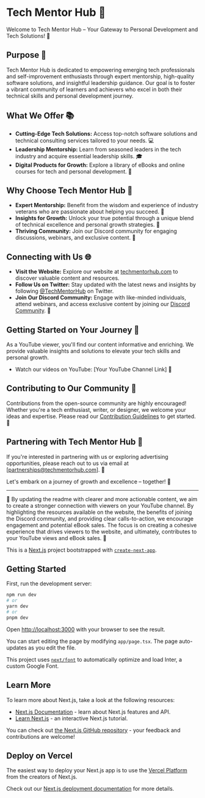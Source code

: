 # Tech Mentor Hub 🚀

Welcome to Tech Mentor Hub – Your Gateway to Personal Development and Tech Solutions! 🌟

## Purpose 🎯

Tech Mentor Hub is dedicated to empowering emerging tech professionals and self-improvement enthusiasts through expert mentorship, high-quality software solutions, and insightful leadership guidance. Our goal is to foster a vibrant community of learners and achievers who excel in both their technical skills and personal development journey.

## What We Offer 📚

- **Cutting-Edge Tech Solutions:** Access top-notch software solutions and technical consulting services tailored to your needs. 💻
- **Leadership Mentorship:** Learn from seasoned leaders in the tech industry and acquire essential leadership skills. 🎓
- **Digital Products for Growth:** Explore a library of eBooks and online courses for tech and personal development. 📖

## Why Choose Tech Mentor Hub 🌟

- **Expert Mentorship:** Benefit from the wisdom and experience of industry veterans who are passionate about helping you succeed. 🧠
- **Insights for Growth:** Unlock your true potential through a unique blend of technical excellence and personal growth strategies. 🚀
- **Thriving Community:** Join our Discord community for engaging discussions, webinars, and exclusive content. 💬

## Connecting with Us 🌐

- **Visit the Website:** Explore our website at [techmentorhub.com](https://www.techmentorhub.com) to discover valuable content and resources.
- **Follow Us on Twitter:** Stay updated with the latest news and insights by following [@TechMentorHub](https://twitter.com/TechMentorHub) on Twitter.
- **Join Our Discord Community:** Engage with like-minded individuals, attend webinars, and access exclusive content by joining our [Discord Community](https://discord.gg/techmentorhub). 🎉

## Getting Started on Your Journey 🚀

As a YouTube viewer, you'll find our content informative and enriching. We provide valuable insights and solutions to elevate your tech skills and personal growth.

- Watch our videos on YouTube: [Your YouTube Channel Link] 🎥

## Contributing to Our Community 👥

Contributions from the open-source community are highly encouraged! Whether you're a tech enthusiast, writer, or designer, we welcome your ideas and expertise. Please read our [Contribution Guidelines](CONTRIBUTING.md) to get started. 🤝

## Partnering with Tech Mentor Hub 🤝

If you're interested in partnering with us or exploring advertising opportunities, please reach out to us via email at [partnerships@techmentorhub.com]. 📧

Let's embark on a journey of growth and excellence – together! 🌈

---
🚀 By updating the readme with clearer and more actionable content, we aim to create a stronger connection with viewers on your YouTube channel. By highlighting the resources available on the website, the benefits of joining the Discord community, and providing clear calls-to-action, we encourage engagement and potential eBook sales. The focus is on creating a cohesive experience that drives viewers to the website, and ultimately, contributes to your YouTube views and eBook sales. 💪

This is a [Next.js](https://nextjs.org/) project bootstrapped with [`create-next-app`](https://github.com/vercel/next.js/tree/canary/packages/create-next-app).

## Getting Started

First, run the development server:

```bash
npm run dev
# or
yarn dev
# or
pnpm dev
```

Open [http://localhost:3000](http://localhost:3000) with your browser to see the result.

You can start editing the page by modifying `app/page.tsx`. The page auto-updates as you edit the file.

This project uses [`next/font`](https://nextjs.org/docs/basic-features/font-optimization) to automatically optimize and load Inter, a custom Google Font.

## Learn More

To learn more about Next.js, take a look at the following resources:

- [Next.js Documentation](https://nextjs.org/docs) - learn about Next.js features and API.
- [Learn Next.js](https://nextjs.org/learn) - an interactive Next.js tutorial.

You can check out [the Next.js GitHub repository](https://github.com/vercel/next.js/) - your feedback and contributions are welcome!

## Deploy on Vercel

The easiest way to deploy your Next.js app is to use the [Vercel Platform](https://vercel.com/new?utm_medium=default-template&filter=next.js&utm_source=create-next-app&utm_campaign=create-next-app-readme) from the creators of Next.js.

Check out our [Next.js deployment documentation](https://nextjs.org/docs/deployment) for more details.
